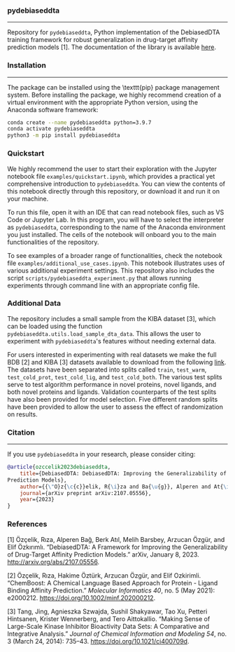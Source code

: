 ### pydebiaseddta
-----------------

Repository for `pydebiaseddta`, Python implementation of the DebiasedDTA training framework for robust generalization in drug-target affinity prediction models [1]. The documentation of the library is available [here](https://rizaozcelik.github.io/pydebiaseddta/).

### Installation
----------------
The package can be installed using the \texttt{pip} package management system. Before installing the package, we highly recommend creation of a virtual environment with the appropriate Python version, using the Anaconda software framework:
```bash
conda create --name pydebiaseddta python=3.9.7
conda activate pydebiaseddta
python3 -m pip install pydebiaseddta
```
### Quickstart
We highly recommend the user to start their exploration with the Jupyter notebook file `examples/quickstart.ipynb`, which provides a practical yet comprehensive introduction to `pydebiaseddta`. You can view the contents of this notebook directly through this repository, or download it and run it on your machine.

To run this file, open it with an IDE that can read notebook files, such as VS Code or Jupyter Lab. In this program, you will have to select the interpreter as `pydebiaseddta`, corresponding to the name of the Anaconda environment you just installed. The cells of the notebook will onboard you to the main functionalities of the repository.

To see examples of a broader range of functionalities, check the notebook file `examples/additional_use_cases.ipynb`. This notebook illustrates uses of various additional experiment settings. This repository also includes the script `scripts/pydebiaseddta_experiment.py` that allows running experiments through command line with an appropriate config file.

### Additional Data
The repository includes a small sample from the KIBA dataset [3], which can be loaded using the function `pydebiaseddta.utils.load_sample_dta_data`. This allows the user to experiment with `pydebiaseddta`'s features without needing external data.

For users interested in experimenting with real datasets we make the full BDB [2] and KIBA [3] datasets available to download from the following [link](https://drive.google.com/drive/folders/1ihpWgYqugjEKEN9ceyTKCIQxpp1DP_XS?usp=drive_link). The datasets have been separated into splits called `train`, `test_warm`, `test_cold_prot`, `test_cold_lig`, and `test_cold_both`. The various test splits serve to test algorithm performance in novel proteins, novel ligands, and both novel proteins and ligands. Validation counterparts of the test splits have also been provided for model selection. Five different random splits have been provided to allow the user to assess the effect of randomization on results.

### Citation
------------
If you use `pydebiaseddta` in your research, please consider citing:

```bibtex
@article{ozccelik2023debiaseddta,
    title={DebiasedDTA: DebiasedDTA: Improving the Generalizability of Drug-Target Affinity
Prediction Models},
    author={{\"O}z{\c{c}}elik, R{\i}za and Ba{\u{g}}, Alperen and At{\i}l, Berk and Barsbey, Melih and {\"O}zg{\"u}r, Arzucan and {\"O}zk{\i}r{\i}ml{\i}, Elif},
    journal={arXiv preprint arXiv:2107.05556},
    year={2023}
}
```
### References
[1] Özçelik, Rıza, Alperen Bağ, Berk Atıl, Melih Barsbey, Arzucan Özgür, and Elif Özkırımlı. “DebiasedDTA: A Framework for Improving the Generalizability of Drug-Target Affinity Prediction Models.” arXiv, January 8, 2023. http://arxiv.org/abs/2107.05556.

[2] Özçelik, Rıza, Hakime Öztürk, Arzucan Özgür, and Elif Ozkirimli. “ChemBoost: A Chemical Language Based Approach for Protein - Ligand Binding Affinity Prediction.” _Molecular Informatics 40_, no. 5 (May 2021): e2000212. https://doi.org/10.1002/minf.202000212.

[3] Tang, Jing, Agnieszka Szwajda, Sushil Shakyawar, Tao Xu, Petteri Hintsanen, Krister Wennerberg, and Tero Aittokallio. “Making Sense of Large-Scale Kinase Inhibitor Bioactivity Data Sets: A Comparative and Integrative Analysis.” _Journal of Chemical Information and Modeling 54_, no. 3 (March 24, 2014): 735–43. https://doi.org/10.1021/ci400709d.

